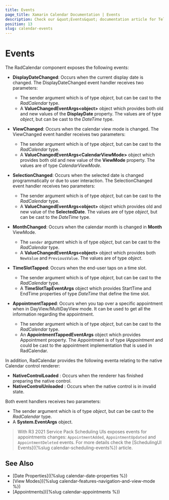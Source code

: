 ```yaml
---
title: Events
page_title: Xamarin Calendar Documentation | Events
description: Check our &quot;Events&quot; documentation article for Telerik Calendar for Xamarin control.
position: 13
slug: calendar-events
---
```


# Events

The RadCalendar component exposes the following events:

* **DisplayDateChanged**: Occurs when the current display date is changed. The DisplayDateChanged event handler receives two parameters: 
	* The sender argument which is of type *object*, but can be cast to the *RadCalendar* type.
	* A __ValueChangedEventArgs&lt;object&gt;__ object which provides both old and new values of the __DisplayDate__ property. The values are of type *object*, but can be cast to the *DateTime* type.

* **ViewChanged**: Occurs when the calendar view mode is changed. The ViewChanged event handler receives two parameters:
	* The sender argument which is of type *object*, but can be cast to the *RadCalendar* type.
	* A __ValueChangedEventArgs&lt;CalendarViewMode&gt;__ object which provides both old and new value of the __ViewMode__ property. The values are of type *CalendarViewMode*.

* **SelectionChanged**: Occurs when the selected date is changed programmatically or due to user interaction. The SelectionChanged event handler receives two parameters:
	* The sender argument which is of type *object*, but can be cast to the *RadCalendar* type.
	* A __ValueChangedEventArgs&lt;object&gt;__ object which provides old and new value of the __SelectedDate__. The values are of type *object*, but can be cast to the *DateTime* type.

* **MonthChanged**: Occurs when the calendar month is changed in **Month** ViewMode.
	* The `sender` argument which is of type *object*, but can be cast to the *RadCalendar* type.
	* A __ValueChangedEventArgs&lt;object&gt;__ object which provides both `NewValue` and `PreviousValue`. The values are of type *object*.

* **TimeSlotTapped**: Occurs when the end-user taps on a time slot.
	* The sender argument which is of type *object*, but can be cast to the *RadCalendar* type.
	* A __TimeSlotTapEventArgs__ object which provides StartTime and EndTime properties of type *DateTime* that define the time slot.

* **AppointmentTapped**: Occurs when you tap over a specific appointment when in DayView/MultiDayView mode. It can be used to get all the information regarding the appointment. 
	* The sender argument which is of type *object*, but can be cast to the *RadCalendar* type.
	* An __AppointmentTappedEventArgs__ object which provides Appointment property. The Appointment is of type *IAppointment* and could be cast to the appointment implementation that is used in RadCalendar.
		
In addition, RadCalendar provides the following eventa relating to the native Calendar control renderer:
	
* **NativeControlLoaded** : Occurs when the renderer has finished preparing the native control.
* **NativeControlUnloaded** : Occurs when the native control is in invalid state. 

Both event handlers receives two parameters:
* The sender argument which is of type *object*, but can be cast to the *RadCalendar* type.
* A **System.EventArgs** object.

> With R3 2021 Service Pack Scheduling UIs exposes events for appointments changes: `AppointmentAdded`, `AppointmentUpdated` and `AppointmentDeleted` events. For more details check the [SchedulingUI Events]({%slug calendar-scheduling-events%}) article.

## See Also

* [Date Properties]({%slug calendar-date-properties %})
* [View Modes]({%slug calendar-features-navigation-and-view-mode %})
* [Appointments]({%slug calendar-appointments %})

